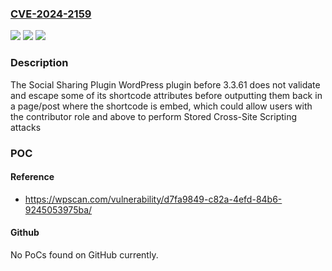 ### [CVE-2024-2159](https://cve.mitre.org/cgi-bin/cvename.cgi?name=CVE-2024-2159)
![](https://img.shields.io/static/v1?label=Product&message=Social%20Sharing%20Plugin%20&color=blue)
![](https://img.shields.io/static/v1?label=Version&message=0%3C%203.3.61%20&color=brighgreen)
![](https://img.shields.io/static/v1?label=Vulnerability&message=CWE-79%20Cross-Site%20Scripting%20(XSS)&color=brighgreen)

### Description

The Social Sharing Plugin  WordPress plugin before 3.3.61 does not validate and escape some of its shortcode attributes before outputting them back in a page/post where the shortcode is embed, which could allow users with the contributor role and above to perform Stored Cross-Site Scripting attacks

### POC

#### Reference
- https://wpscan.com/vulnerability/d7fa9849-c82a-4efd-84b6-9245053975ba/

#### Github
No PoCs found on GitHub currently.

